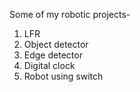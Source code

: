 Some of my robotic projects-
1. LFR
2. Object detector
3. Edge detector
4. Digital clock
5. Robot using switch
